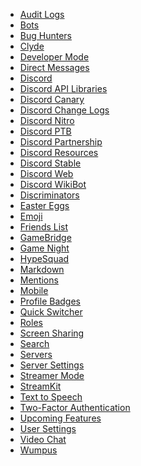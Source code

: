 * [Audit Logs](/audit-logs) <!--audit log;auditlog;auditlogs;moderation logs;mod logs-->
* [Bots](/bots) <!--bot;discord bot;discord bots-->
* [Bug Hunters](/bug-hunters) <!--bughunters;bugs;bug;we are number one;we are bug hunters;almightydabbit;dabbit;daddit;rabbit-->
* [Clyde](/clyde) <!--nonexistent-->
* [Developer Mode](/developer-mode) <!--dev mode;dev-mode;developer-->
* [Direct Messages](/direct-messages) <!--direct message;dm;dms-->
* [Discord](/discord)
* [Discord API Libraries](/libraries) <!--api;libraries;dapi-->
* [Discord Canary](/canary) <!--alpha;dcanary;canary-->
* [Discord Change Logs](/changelog)
* [Discord Nitro](/nitro) <!--zoom;turbo;nitro;fast;premium;gold-->
* [Discord PTB](/ptb) <!--ptb;dptb;public test build;beta-->
* [Discord Partnership](/partners) <!--mallorypls;partner;partnership;partnered;vip-->
* [Discord Resources](/resources) <!--resources;dresources-->
* [Discord Stable](/stable) <!--stable;dstable;download-->
* [Discord Web](/web) <!--web;browser;web version-->
* [Discord WikiBot](/wikibot)<!--wikibot-->
* [Discriminators](/discriminator) <!--discrim;discriminator;discordtag-->
* [Easter Eggs](/easter-eggs) <!--easter;eastereggs;konami;easteregg;easter egg;me me big boy-->
* [Emoji](/emoji) <!--emote;emotes;emojis;emoticons;emoticon;smileys-->
* [Friends List](/friends) <!--friends;friend-->
* [GameBridge](/gamebridge) <!--game bridge;game sdk-->
* [Game Night](/gamenight) <!--twitch;stream;vlog;game night-->
* [HypeSquad](/hypesquad) <!--hype;getschwifty;bestbadge;bestserver-->
* [Markdown](/markdown) <!--mark down-->
* [Mentions](/mentions) <!--mention-->
* [Mobile](/mobile) <!--testflight;android;ios-->
* [Profile Badges](/badges) <!--badges;badge-->
* [Quick Switcher](/quick-switcher) <!--quickswitcher;fastswitcher;sonic;qs;speedoflight-->
* [Roles](/roles) <!--role-->
* [Screen Sharing](/screen-sharing) <!--screensharing;screenshare;screen share-->
* [Search](/search) <!--where is waldo-->
* [Servers](/servers) <!--guilds;server;guild-->
* [Server Settings](/server-settings) <!--ssettings;serversettings-->
* [Streamer Mode](/streamer-mode) <!--stream mode;streaming mode;live streaming-->
* [StreamKit](/streamkit) <!--stream kit-->
* [Text to Speech](/tts) <!--tts;text-to-speech-->
* [Two-Factor Authentication](/two-factor-authentication) <!--2fa;2-fa;2 fa;2 step;two step;2 step authentication;twofactor authentication;tfa-->
* [Upcoming Features](/upcoming-features) <!--features;upcomingfeatures;new features;screenshare when;screen share when-->
* [User Settings](/user-settings) <!--usettings;usersettings;user-->
* [Video Chat](/video-chat) <!--video;videochat;videochatting;videocall;videocalling;video calling;video call-->
* [Wumpus](/wumpus) <!--wumpuses;mascotte-->

